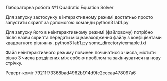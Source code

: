 Лабораторна робота №1 Quadratic Equation Solver

Для запуску застосунку в інтерактивному режимі достатньо просто запустити скрипт за допомогою команди
python3 lab1.py

Для запуску його в неінтерактивному режимі (файловому) потрібно після назви скрипта передати місцезнаходження файлу з коефіцієнтами квадратного рівняння.
python3 lab1.py some_directory/exmaple.txt

Файл неінтерактивного режиму повинен починатися з числа, містити рівно 3 числа розділених між собою пробілом та закінчуватися на нову стрічку.

Реверт-коміт 79211f73368bad4962b914d9fc2cccaa478097a6
